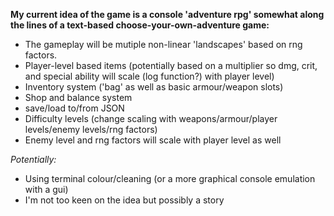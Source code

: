 **My current idea of the game is a console 'adventure rpg' somewhat along the lines of a text-based choose-your-own-adventure game:**
- The gameplay will be mutiple non-linear 'landscapes' based on rng factors.
- Player-level based items (potentially based on a multiplier so dmg, crit, and special ability will scale (log function?) with player level)
- Inventory system ('bag' as well as basic armour/weapon slots)
- Shop and balance system
- save/load to/from JSON
- Difficulty levels (change scaling with weapons/armour/player levels/enemy levels/rng factors)
- Enemy level and rng factors will scale with player level as well

*Potentially:*
- Using terminal colour/cleaning (or a more graphical console emulation with a gui)
- I'm not too keen on the idea but possibly a story
